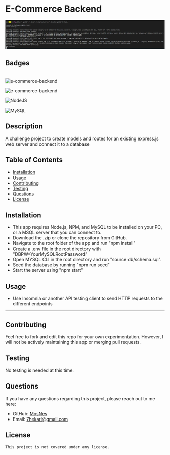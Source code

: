 # E-Commerce Backend

![Example Screenshot](./public/assets/images/Screenshot1.JPG)


  ## Badges
  \
  ![e-commerce-backend](https://img.shields.io/github/languages/top/MosNes/e-commerce-backend)

  ![e-commerce-backend](https://img.shields.io/github/languages/count/MosNes/e-commerce-backend)

  ![NodeJS](https://img.shields.io/badge/node.js-6DA55F?style=for-the-badge&logo=node.js&logoColor=white)

  ![MySQL](https://img.shields.io/badge/mysql-%2300f.svg?style=for-the-badge&logo=mysql&logoColor=white)

  
  ## Description
  A challenge project to create models and routes for an existing express.js web server and connect it to a database

  
  ## Table of Contents

  - [Installation](#installation)
  - [Usage](#usage)
  - [Contributing](#contributing)
  - [Testing](#testing)
  - [Questions](#questions)
  - [License](#license)

  ## Installation

   - This app requires Node.js, NPM, and MySQL to be installed on your PC, or a MSQL server that you can connect to.
   - Download the .zip or clone the repository from GitHub.
   - Navigate to the root folder of the app and run "npm install"
   - Create a .env file in the root directory with "DBPW=YourMySQLRootPassword"
   - Open MYSQL CLI in the root directory and run "source db/schema.sql".
   - Seed the database by running "npm run seed"
   - Start the server using "npm start"
  
  ## Usage
   - Use Insomnia or another API testing client to send HTTP requests to the different endpoints
  
  ---
  
  ## Contributing
  
  Feel free to fork and edit this repo for your own experimentation. However, I will not be actively maintaining this app or merging pull requests.
  
  ## Testing
  
  No testing is needed at this time.

  
  ## Questions
  
  If you have any questions regarding this project, please reach out to me here:

  - GitHub: [MosNes](https://github.com/MosNes)
  - Email: 7hekarl@gmail.com

  ## License

    This project is not covered under any license.
